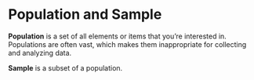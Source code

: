# Population and Sample

**Population** is a set of all elements or items that you’re interested in. Populations are often vast, which makes them inappropriate for collecting and analyzing data.

**Sample** is a subset of a population.

